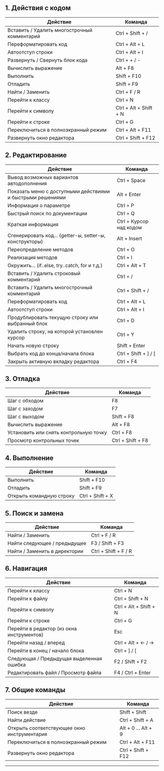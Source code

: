 



## 1. Действия с кодом

| Действие                                     | Команда                |
| -------------------------------------------- | ---------------------- |
| Вставить / Удалить многострочный комментарий | Ctrl + Shift + /       |
| Переформатировать код                        | Ctrl + Alt + L         |
| Автоотступ строки                            | Ctrl + Alt + I         |
| Развернуть / Свернуть блок кода              | Ctrl + + / -           |
| Вычислить выражение                          | Alt + F8               |
| Выполнить                                    | Shift + F10            |
| Отладить                                     | Shift + F9             |
| Найти / Заменить                             | Ctrl + F / R           |
| Перейти к классу                             | Ctrl + N               |
| Перейти к символу                            | Ctrl + Alt + Shift + N |
| Перейти к строке                             | Ctrl + G               |
| Переключиться в полноэкранный режим          | Ctrl + Alt + F11       |
| Развернуть окно редактора                    | Ctrl + Shift + F12     |

## 2. Редактирование

| Действие                                           | Команда             |
|----------------------------------------------------|---------------------|
| Вывод возможных вариантов автодополнения           | Ctrl + Space         |
| Показать меню с доступными действиями и быстрыми решениями | Alt + Enter       |
| Информация о параметре                             | Ctrl + P             |
| Быстрый поиск по документации                       | Ctrl + Q             |
| Краткая информация                                  | Ctrl + Курсор над кодом |
| Сгенерировать код... (getter-ы, setter-ы, конструкторы) | Alt + Insert       |
| Переопределение методов                             | Ctrl + O             |
| Реализация методов                                  | Ctrl + I             |
| Окружить... (if..else, try..catch, for и т.д.)    | Ctrl + Alt + T       |
| Вставить / Удалить строковый комментарий           | Ctrl + /             |
| Вставить / Удалить многострочный комментарий       | Ctrl + Shift + /     |
| Переформатировать код                               | Ctrl + Alt + L       |
| Автоотступ строки                                   | Ctrl + Alt + I       |
| Продублировать текущую строку или выбранный блок   | Ctrl + D             |
| Удалить строку, на которой установлен курсор       | Ctrl + Y             |
| Начать новую строку                                 | Shift + Enter        |
| Выбрать код до конца/начала блока                  | Ctrl + Shift + ] / [  |
| Закрыть активную вкладку редактора                 | Ctrl + F4            |

## 3. Отладка

| Действие                                           | Команда             |
|----------------------------------------------------|---------------------|
| Шаг с обходом                                      | F8                  |
| Шаг с заходом                                      | F7                  |
| Шаг с выходом                                      | Shift + F8          |
| Вычислить выражение                                | Alt + F8            |
| Установить или снять контрольную точку            | Ctrl + F8           |
| Просмотр контрольных точек                          | Ctrl + Shift + F8    |

## 4. Выполнение

| Действие                                           | Команда             |
|----------------------------------------------------|---------------------|
| Выполнить                                          | Shift + F10         |
| Отладить                                          | Shift + F9          |
| Открыть командную строку                           | Ctrl + Shift + X    |

## 5. Поиск и замена

| Действие                      | Команда              |
| ----------------------------- | -------------------- |
| Найти / Заменить              | Ctrl + F / R         |
| Найти следующее / предыдущее  | F3 / Shift + F3      |
| Найти / Заменить в директории | Ctrl + Shift + F / R |

## 6. Навигация

| Действие                                           | Команда             |
|----------------------------------------------------|---------------------|
| Перейти к классу                                   | Ctrl + N            |
| Перейти к файлу                                    | Ctrl + Shift + N    |
| Перейти к символу                                  | Ctrl + Alt + Shift + N |
| Перейти к строке                                   | Ctrl + G            |
| Перейти в редактор (из окна инструментов)         | Esc                 |
| Перейти назад / вперед                             | Ctrl + Alt + ← / →  |
| Перейти в конец / начало блока                     | Ctrl + ] / [        |
| Следующая / Предыдущая выделенная ошибка           | F2 / Shift + F2     |
| Редактировать файл / Просмотр файла                | F4 / Ctrl + Enter   |

## 7. Общие команды

| Действие                                           | Команда             |
|----------------------------------------------------|---------------------|
| Поиск везде                                        | Shift + Shift       |
| Найти действие                                     | Ctrl + Shift + A    |
| Открыть соответствующее окно инструментария       | Alt + 0 ... Alt + 9 |
| Переключиться в полноэкранный режим                | Ctrl + Alt + F11    |
| Развернуть окно редактора                          | Ctrl + Shift + F12   |

---

